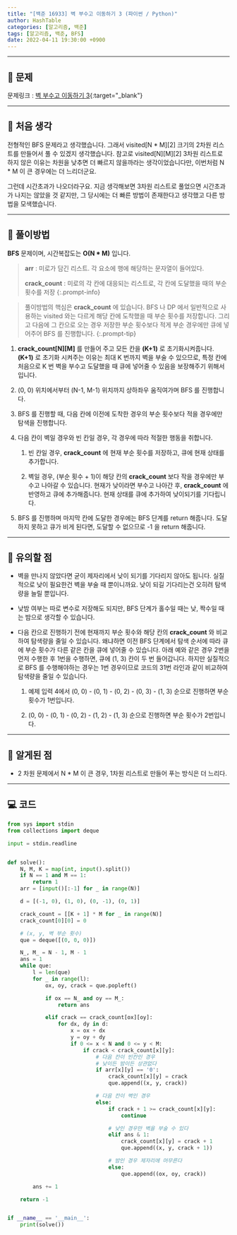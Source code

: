 ```yaml
---
title: "[백준 16933] 벽 부수고 이동하기 3 (파이썬 / Python)"
author: HashTable
categories: [알고리즘, 백준]
tags: [알고리즘, 백준, BFS]
date: 2022-04-11 19:30:00 +0900
---
```


---
## 📑 문제

문제링크 : [벽 부수고 이동하기 3](https://www.acmicpc.net/problem/16933){:target="_blank"}

---
## 🤔 처음 생각

전형적인 BFS 문제라고 생각했습니다. 그래서 visited[N * M][2] 크기의 2차원 리스트를 만들어서 풀 수 있겠지 생각했습니다.
참고로 visited[N][M][2] 3차원 리스트로 하지 않은 이유는 차원을 낮추면 더 빠르지 않을까라는 생각이었습니다만, 이번처럼 N * M 이 큰 경우에는 더 느리더군요.

그런데 시간초과가 나오더라구요. 지금 생각해보면 3차원 리스트로 풀었으면 시간초과가 나지는 않았을 것 같지만, 그 당시에는 더 빠른 방법이 존재한다고 생각했고
다른 방법을 모색했습니다.

---

## 🎯 풀이방법

**BFS** 문제이며, 시간복잡도는 **O(N * M)** 입니다.

> **arr** : 미로가 담긴 리스트. 각 요소에 행에 해당하는 문자열이 들어있다.
>
> **crack_count** : 미로의 각 칸에 대응되는 리스트로, 각 칸에 도달했을 때의 부순 횟수를 저장
{:.prompt-info}

> 풀이방법의 핵심은 **crack_count** 에 있습니다. BFS 나 DP 에서 일반적으로 사용하는
> visited 와는 다르게 해당 칸에 도착했을 때 부순 횟수를 저장합니다. 그리고 다음에 그 칸으로 오는 경우
> 저장한 부순 횟수보다 적게 부순 경우에만 큐에 넣어주어 BFS 를 진행합니다.
{:.prompt-tip}

1. **crack_count[N][M]** 를 만들어 주고 모든 칸을 **(K+1)** 로 초기화시켜줍니다. **(K+1)** 로 초기화
시켜주는 이유는 최대 K 번까지 벽을 부술 수 있으므로, 특정 칸에 처음으로 K 번 벽을 부수고 도달했을 때
큐에 넣어줄 수 있음을 보장해주기 위해서입니다.

2. (0, 0) 위치에서부터 (N-1, M-1) 위치까지 상하좌우 움직여가며 BFS 를 진행합니다.

3. BFS 를 진행할 때, 다음 칸에 이전에 도착한 경우의 부순 횟수보다 적을 경우에만 탐색을 진행합니다.

4. 다음 칸이 벽일 경우와 빈 칸일 경우, 각 경우에 따라 적절한 행동을 취합니다.

    1. 빈 칸일 경우, **crack_count** 에 현재 부순 횟수를 저장하고, 큐에 현재 상태를 추가합니다.

    2. 벽일 경우, (부순 횟수 + 1)이 해당 칸의 **crack_count** 보다 작을 경우에만 부수고 나아갈 수 있습니다.
    현재가 낮이라면 부수고 나아간 후, **crack_count** 에 반영하고 큐에 추가해줍니다. 현재 상태를 큐에 추가하여
    낮이되기를 기다립니다.

5. BFS 를 진행하며 마지막 칸에 도달한 경우에는 BFS 단계를 return 해줍니다.
 도달하지 못하고 큐가 비게 된다면, 도달할 수 없으므로 -1 을 return 해줍니다.

---
## 🔎 유의할 점

* 벽을 만나지 않았다면 굳이 제자리에서 낮이 되기를 기다리지 않아도 됩니다. 실질적으로 낮이 필요한건 벽을 부술 때 뿐이니까요.
낮이 되길 기다리는건 오히려 탐색량을 늘릴 뿐입니다.

* 낮밤 여부는 따로 변수로 저장해도 되지만, BFS 단계가 홀수일 때는 낮, 짝수일 때는 밤으로 생각할 수 있습니다.

* 다음 칸으로 진행하기 전에 현재까지 부순 횟수와 해당 칸의 **crack_count** 와 비교하여 탐색량을 줄일 수 있습니다.
왜냐하면 이전 BFS 단계에서 탐색 순서에 따라 큐에 부순 횟수가 다른 같은 칸을 큐에 넣어줄 수 있습니다.
아래 예와 같은 경우 2번을 먼저 수행한 후 1번을 수행하면, 큐에 (1, 3) 칸이 두 번 들어갑니다.
하지만 실질적으로 BFS 를 수행해야하는 경우는 1번 경우이므로 코드의 31번 라인과 같이 비교하여 탐색량을 줄일 수 있습니다.

  1. 예제 입력 4에서 (0, 0) - (0, 1) - (0, 2) - (0, 3) - (1, 3) 순으로 진행하면 부순 횟수가 1번입니다.

  2. (0, 0) - (0, 1) - (0, 2) - (1, 2) - (1, 3) 순으로 진행하면 부순 횟수가 2번입니다.

---

## 🧐 알게된 점

* 2 차원 문제에서 N * M 이 큰 경우, 1차원 리스트로 만들어 푸는 방식은 더 느리다.

---

## 💻 코드

```python
from sys import stdin
from collections import deque

input = stdin.readline


def solve():
    N, M, K = map(int, input().split())
    if N == 1 and M == 1:
        return 1
    arr = [input()[:-1] for _ in range(N)]

    d = [(-1, 0), (1, 0), (0, -1), (0, 1)]

    crack_count = [[K + 1] * M for _ in range(N)]
    crack_count[0][0] = 0

    # (x, y, 벽 부순 횟수)
    que = deque([(0, 0, 0)])

    N_, M_ = N - 1, M - 1
    ans = 1
    while que:
        l = len(que)
        for _ in range(l):
            ox, oy, crack = que.popleft()

            if ox == N_ and oy == M_:
                return ans

            elif crack == crack_count[ox][oy]:
                for dx, dy in d:
                    x = ox + dx
                    y = oy + dy
                    if 0 <= x < N and 0 <= y < M:
                        if crack < crack_count[x][y]:
                            # 다음 칸이 빈칸인 경우
                            # 낮이든 밤이든 상관없다
                            if arr[x][y] == '0':
                                crack_count[x][y] = crack
                                que.append((x, y, crack))

                            # 다음 칸이 벽인 경우
                            else:
                                if crack + 1 >= crack_count[x][y]:
                                    continue

                                # 낮인 경우만 벽을 부술 수 있다
                                elif ans & 1:
                                    crack_count[x][y] = crack + 1
                                    que.append((x, y, crack + 1))

                                # 밤인 경우 제자리에 머무른다
                                else:
                                    que.append((ox, oy, crack))

        ans += 1

    return -1


if __name__ == '__main__':
    print(solve())
```
